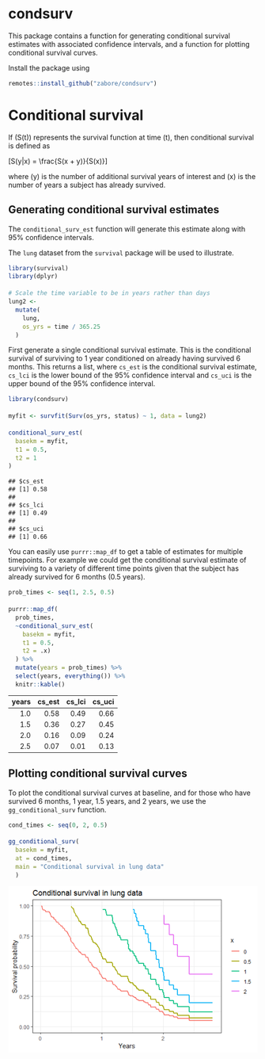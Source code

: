 
<!-- README.md is generated from README.Rmd. Please edit that file -->

# condsurv

This package contains a function for generating conditional survival
estimates with associated confidence intervals, and a function for
plotting conditional survival curves.

Install the package using

``` r
remotes::install_github("zabore/condsurv")
```

# Conditional survival

If \(S(t)\) represents the survival function at time \(t\), then
conditional survival is defined as

\[S(y|x) = \frac{S(x + y)}{S(x)}\]

where \(y\) is the number of additional survival years of interest and
\(x\) is the number of years a subject has already survived.

## Generating conditional survival estimates

The `conditional_surv_est` function will generate this estimate along
with 95% confidence intervals.

The `lung` dataset from the `survival` package will be used to
illustrate.

``` r
library(survival)
library(dplyr)

# Scale the time variable to be in years rather than days
lung2 <- 
  mutate(
    lung,
    os_yrs = time / 365.25
  )
```

First generate a single conditional survival estimate. This is the
conditional survival of surviving to 1 year conditioned on already
having survived 6 months. This returns a list, where `cs_est` is the
conditional survival estimate, `cs_lci` is the lower bound of the 95%
confidence interval and `cs_uci` is the upper bound of the 95%
confidence interval.

``` r
library(condsurv)

myfit <- survfit(Surv(os_yrs, status) ~ 1, data = lung2)

conditional_surv_est(
  basekm = myfit,
  t1 = 0.5, 
  t2 = 1
)
```

    ## $cs_est
    ## [1] 0.58
    ## 
    ## $cs_lci
    ## [1] 0.49
    ## 
    ## $cs_uci
    ## [1] 0.66

You can easily use `purrr::map_df` to get a table of estimates for
multiple timepoints. For example we could get the conditional survival
estimate of surviving to a variety of different time points given that
the subject has already survived for 6 months (0.5 years).

``` r
prob_times <- seq(1, 2.5, 0.5)

purrr::map_df(
  prob_times, 
  ~conditional_surv_est(
    basekm = myfit, 
    t1 = 0.5, 
    t2 = .x) 
  ) %>% 
  mutate(years = prob_times) %>% 
  select(years, everything()) %>% 
  knitr::kable()
```

| years | cs\_est | cs\_lci | cs\_uci |
| ----: | ------: | ------: | ------: |
|   1.0 |    0.58 |    0.49 |    0.66 |
|   1.5 |    0.36 |    0.27 |    0.45 |
|   2.0 |    0.16 |    0.09 |    0.24 |
|   2.5 |    0.07 |    0.01 |    0.13 |

## Plotting conditional survival curves

To plot the conditional survival curves at baseline, and for those who
have survived 6 months, 1 year, 1.5 years, and 2 years, we use the
`gg_conditional_surv` function.

``` r
cond_times <- seq(0, 2, 0.5)

gg_conditional_surv(
  basekm = myfit, 
  at = cond_times,
  main = "Conditional survival in lung data"
  ) 
```

![](README_files/figure-gfm/unnamed-chunk-5-1.png)<!-- -->
